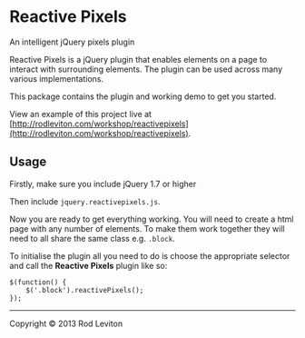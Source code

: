 Reactive Pixels
===============

An intelligent jQuery pixels plugin

Reactive Pixels is a jQuery plugin that enables elements on a page to interact with surrounding elements. The plugin can be used across many various implementations.

This package contains the plugin and working demo to get you started.

View an example of this project live at [http://rodleviton.com/workshop/reactivepixels](http://rodleviton.com/workshop/reactivepixels).

## Usage

Firstly, make sure you include jQuery 1.7 or higher

Then include `jquery.reactivepixels.js`.

Now you are ready to get everything working. You will need to create a html page with any number of elements. To make them work together they will need to all share the same class e.g. `.block`. 

To initialise the plugin all you need to do is choose the appropriate selector and call the **Reactive Pixels** plugin like so:

    $(function() {
        $('.block').reactivePixels();
    });

* * *

Copyright &copy; 2013 Rod Leviton